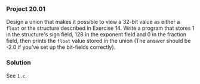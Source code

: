 ### Project 20.01

Design a union that makes it possible to view a 32-bit value as either a `float`
or the structure described in Exercise 14. Write a program that stores 1 in the
structure's sign field, 128 in the exponent field and 0 in the fraction field,
then prints the `float` value stored in the union (The answer should be -2.0 if
you've set up the bit-fields correctly).

### Solution

See `1.c`.
